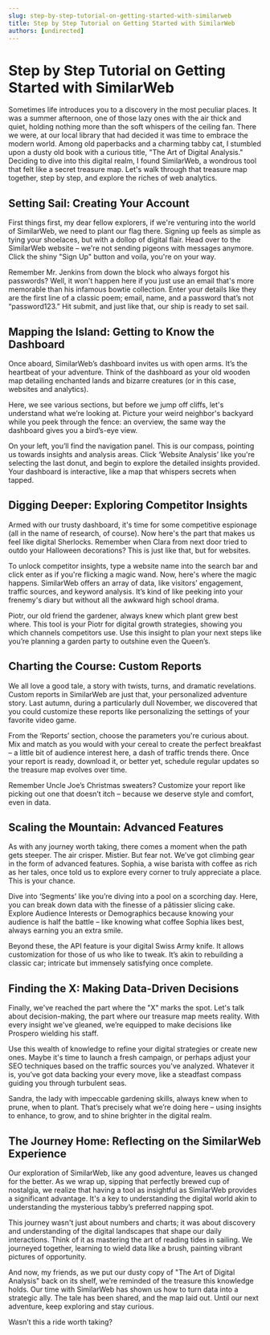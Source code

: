 ```yaml
---
slug: step-by-step-tutorial-on-getting-started-with-similarweb
title: Step by Step Tutorial on Getting Started with SimilarWeb
authors: [undirected]
---
```



# Step by Step Tutorial on Getting Started with SimilarWeb

Sometimes life introduces you to a discovery in the most peculiar places. It was a summer afternoon, one of those lazy ones with the air thick and quiet, holding nothing more than the soft whispers of the ceiling fan. There we were, at our local library that had decided it was time to embrace the modern world. Among old paperbacks and a charming tabby cat, I stumbled upon a dusty old book with a curious title, "The Art of Digital Analysis." Deciding to dive into this digital realm, I found SimilarWeb, a wondrous tool that felt like a secret treasure map. Let's walk through that treasure map together, step by step, and explore the riches of web analytics.

## Setting Sail: Creating Your Account

First things first, my dear fellow explorers, if we're venturing into the world of SimilarWeb, we need to plant our flag there. Signing up feels as simple as tying your shoelaces, but with a dollop of digital flair. Head over to the SimilarWeb website – we're not sending pigeons with messages anymore. Click the shiny "Sign Up" button and voila, you're on your way.

Remember Mr. Jenkins from down the block who always forgot his passwords? Well, it won't happen here if you just use an email that's more memorable than his infamous bowtie collection. Enter your details like they are the first line of a classic poem; email, name, and a password that’s not “password123.” Hit submit, and just like that, our ship is ready to set sail.

## Mapping the Island: Getting to Know the Dashboard

Once aboard, SimilarWeb’s dashboard invites us with open arms. It’s the heartbeat of your adventure. Think of the dashboard as your old wooden map detailing enchanted lands and bizarre creatures (or in this case, websites and analytics).

Here, we see various sections, but before we jump off cliffs, let's understand what we’re looking at. Picture your weird neighbor's backyard while you peek through the fence: an overview, the same way the dashboard gives you a bird’s-eye view.

On your left, you’ll find the navigation panel. This is our compass, pointing us towards insights and analysis areas. Click ‘Website Analysis’ like you're selecting the last donut, and begin to explore the detailed insights provided. Your dashboard is interactive, like a map that whispers secrets when tapped.

## Digging Deeper: Exploring Competitor Insights

Armed with our trusty dashboard, it's time for some competitive espionage (all in the name of research, of course). Now here's the part that makes us feel like digital Sherlocks. Remember when Clara from next door tried to outdo your Halloween decorations? This is just like that, but for websites.

To unlock competitor insights, type a website name into the search bar and click enter as if you're flicking a magic wand. Now, here's where the magic happens. SimilarWeb offers an array of data, like visitors’ engagement, traffic sources, and keyword analysis. It’s kind of like peeking into your frenemy's diary but without all the awkward high school drama.

Piotr, our old friend the gardener, always knew which plant grew best where. This tool is your Piotr for digital growth strategies, showing you which channels competitors use. Use this insight to plan your next steps like you’re planning a garden party to outshine even the Queen’s.

## Charting the Course: Custom Reports

We all love a good tale, a story with twists, turns, and dramatic revelations. Custom reports in SimilarWeb are just that, your personalized adventure story. Last autumn, during a particularly dull November, we discovered that you could customize these reports like personalizing the settings of your favorite video game.

From the ‘Reports’ section, choose the parameters you're curious about. Mix and match as you would with your cereal to create the perfect breakfast – a little bit of audience interest here, a dash of traffic trends there. Once your report is ready, download it, or better yet, schedule regular updates so the treasure map evolves over time.

Remember Uncle Joe’s Christmas sweaters? Customize your report like picking out one that doesn’t itch – because we deserve style and comfort, even in data.

## Scaling the Mountain: Advanced Features

As with any journey worth taking, there comes a moment when the path gets steeper. The air crisper. Mistier. But fear not. We’ve got climbing gear in the form of advanced features. Sophia, a wise barista with coffee as rich as her tales, once told us to explore every corner to truly appreciate a place. This is your chance.

Dive into ‘Segments’ like you’re diving into a pool on a scorching day. Here, you can break down data with the finesse of a pâtissier slicing cake. Explore Audience Interests or Demographics because knowing your audience is half the battle – like knowing what coffee Sophia likes best, always earning you an extra smile.

Beyond these, the API feature is your digital Swiss Army knife. It allows customization for those of us who like to tweak. It’s akin to rebuilding a classic car; intricate but immensely satisfying once complete.

## Finding the X: Making Data-Driven Decisions

Finally, we've reached the part where the "X" marks the spot. Let's talk about decision-making, the part where our treasure map meets reality. With every insight we've gleaned, we’re equipped to make decisions like Prospero wielding his staff.

Use this wealth of knowledge to refine your digital strategies or create new ones. Maybe it's time to launch a fresh campaign, or perhaps adjust your SEO techniques based on the traffic sources you've analyzed. Whatever it is, you’ve got data backing your every move, like a steadfast compass guiding you through turbulent seas.

Sandra, the lady with impeccable gardening skills, always knew when to prune, when to plant. That’s precisely what we’re doing here – using insights to enhance, to grow, and to shine brighter in the digital realm.

## The Journey Home: Reflecting on the SimilarWeb Experience

Our exploration of SimilarWeb, like any good adventure, leaves us changed for the better. As we wrap up, sipping that perfectly brewed cup of nostalgia, we realize that having a tool as insightful as SimilarWeb provides a significant advantage. It's a key to understanding the digital world akin to understanding the mysterious tabby’s preferred napping spot.

This journey wasn't just about numbers and charts; it was about discovery and understanding of the digital landscapes that shape our daily interactions. Think of it as mastering the art of reading tides in sailing. We journeyed together, learning to wield data like a brush, painting vibrant pictures of opportunity.

And now, my friends, as we put our dusty copy of "The Art of Digital Analysis" back on its shelf, we’re reminded of the treasure this knowledge holds. Our time with SimilarWeb has shown us how to turn data into a strategic ally. The tale has been shared, and the map laid out. Until our next adventure, keep exploring and stay curious.

Wasn’t this a ride worth taking?

